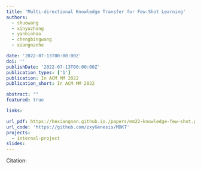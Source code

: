 ```yaml
---
title: 'Multi-directional Knowledge Transfer for Few-Shot Learning'
authors:
  - shuowang
  - xinyuzhang
  - yanbinhao
  - chengbingwang
  - xiangnanhe

date: '2022-07-13T00:00:00Z'
doi: ''
publishDate: '2022-07-13T00:00:00Z'
publication_types: ['1']
publication: In ACM MM 2022 
publication_short: In ACM MM 2022 

abstract: ""
featured: true

links:

url_pdf: https://hexiangnan.github.io./papers/mm22-knowledge-few-shot.pdf
url_code: 'https://github.com/zxyGenesis/MDKT'
projects:
  - internal-project
slides:
---
```




Citation:

